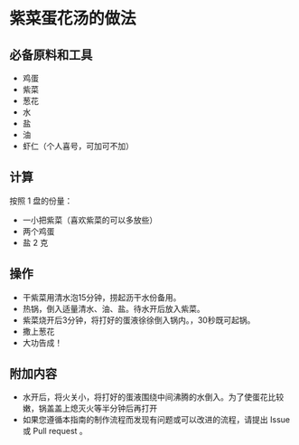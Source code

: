 # 紫菜蛋花汤的做法

## 必备原料和工具

* 鸡蛋
* 紫菜
* 葱花
* 水
* 盐
* 油
* 虾仁（个人喜号，可加可不加）

## 计算

按照 1 盘的份量：

* 一小把紫菜（喜欢紫菜的可以多放些）
* 两个鸡蛋
* 盐 2 克

## 操作

* 干紫菜用清水泡15分钟，捞起沥干水份备用。
* 热锅，倒入适量清水、油、盐。待水开后放入紫菜。
* 紫菜烧开后3分钟，将打好的蛋液徐徐倒入锅内。，30秒既可起锅。
* 撒上葱花
* 大功告成！

## 附加内容

* 水开后，将火关小，将打好的蛋液围绕中间沸腾的水倒入。为了使蛋花比较嫩，锅盖盖上熄灭火等半分钟后再打开
* 如果您遵循本指南的制作流程而发现有问题或可以改进的流程，请提出 Issue 或 Pull request 。

